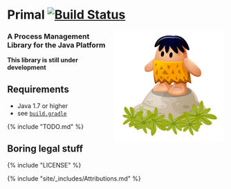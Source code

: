 # Primal [![Build Status](https://travis-ci.org/whiskeysierra/primal.png?branch=master)](http://travis-ci.org/whiskeysierra/primal)

<img src="site/images/icon.png" alt="Caveman icon" align="right"/>

### A **Pr**ocess **Ma**nagement **L**ibrary for the Java Platform
**This library is still under development**

## Requirements

- Java 1.7 or higher
- see [`build.gradle`](https://github.com/whiskeysierra/primal/blob/master/build.gradle#L30)

{% include "TODO.md" %}

## Boring legal stuff
{% include "LICENSE" %}

{% include "site/_includes/Attributions.md" %}
